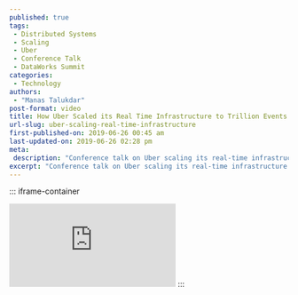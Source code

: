```yaml
---
published: true
tags:
 - Distributed Systems
 - Scaling
 - Uber
 - Conference Talk
 - DataWorks Summit
categories:
 - Technology
authors:
 - "Manas Talukdar"
post-format: video
title: How Uber Scaled its Real Time Infrastructure to Trillion Events per Day
url-slug: uber-scaling-real-time-infrastructure
first-published-on: 2019-06-26 00:45 am
last-updated-on: 2019-06-26 02:28 pm
meta:
 description: "Conference talk on Uber scaling its real-time infrastructure."
excerpt: "Conference talk on Uber scaling its real-time infrastructure."
---
```


::: iframe-container
<iframe frameborder=0 src="https://www.youtube.com/embed/K-fI2BeTLkk"></iframe>
:::
